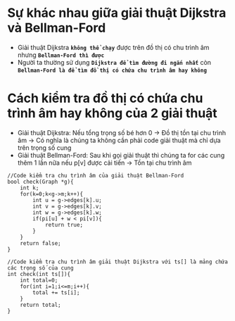 # Sự khác nhau giữa giải thuật Dijkstra và Bellman-Ford
* Giải thuật Dijkstra **`không thể chạy`** được trên đồ thị có chu trình âm nhưng **`Bellman-Ford thì được`**
* Người ta thường sử dụng **`Dijkstra để tìm đường đi ngắn nhất`** còn **`Bellman-Ford là để tìm đồ thị có chứa chu trình âm hay không`**
# Cách kiểm tra đồ thị có chứa chu trình âm hay không của 2 giải thuật
* Giải thuật Dijkstra: Nếu tổng trọng số bé hơn 0 -> Đồ thị tồn tại chu trình âm -> Có nghĩa là chúng ta không cần phải code giải thuật mà chỉ dựa trên trọng số cung
* Giải thuật Bellman-Ford: Sau khi gọi giải thuật thì chúng ta for các cung thêm 1 lần nữa nếu p[v] được cải tiến -> Tồn tại chu trình âm

```
//Code kiểm tra chu trình âm của giải thuật Bellman-Ford
bool check(Graph *g){
    int k;
    for(k=0;k<g->m;k++){
		int u = g->edges[k].u;
		int v = g->edges[k].v;
		int w = g->edges[k].w;
		if(pi[u] + w < pi[v]){
			return true;
		}
	}
    return false;
}
```
```
//Code kiểm tra chu trình âm giải thuật Dijkstra với ts[] là mảng chứa các trọng số của cung
int check(int ts[]){
    int total=0;
    for(int i=1;i<=m;i++){
        total += ts[i];
    }
    return total;
}
```
